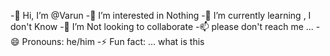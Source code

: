 -👋 Hi, I’m @Varun
-👀 I’m interested in Nothing
-🌱 I’m currently learning , I don't Know
-💞️ I’m Not looking to collaborate
-📫 please don't reach me ...
-😄 Pronouns: he/him
-⚡ Fun fact: ... what is this

<!---
ImNotVarun/ImNotVarun is a ✨ special ✨ repository because its `README.md` (this file) appears on your GitHub profile.
You can click the Preview link to take a look at your changes.
--->
